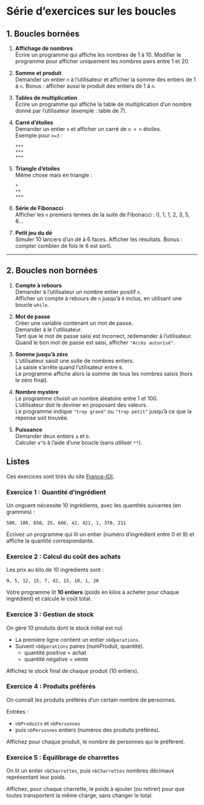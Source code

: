 # Série d’exercices sur les boucles

## 1. Boucles bornées

1. **Affichage de nombres**  
    Écrire un programme qui affiche les nombres de 1 à 10.
    Modifier le programme pour afficher uniquement les nombres pairs entre 1 et 20.

2. **Somme et produit**  
    Demander un entier `n` à l’utilisateur et afficher la somme des entiers de 1 à `n`.
    Bonus : afficher aussi le produit des entiers de 1 à `n`.

3. **Tables de multiplication**  
    Écrire un programme qui affiche la table de multiplication d’un nombre donné par l’utilisateur (exemple : table de 7).

4. **Carré d’étoiles**  
    Demander un entier `n` et afficher un carré de `n × n` étoiles.  
     Exemple pour `n=3` :  
     
     `***`  
     `***`  
     `***`  
     

5. **Triangle d’étoiles**  
    Même chose mais en triangle :  
    
    `*`  
    `**`  
    `***`  
     

6. **Série de Fibonacci**  
    Afficher les `n` premiers termes de la suite de Fibonacci : 0, 1, 1, 2, 3, 5, 8…

7. **Petit jeu du dé**  
     Simuler 10 lancers d’un dé à 6 faces.
     Afficher les résultats.
     Bonus : compter combien de fois le 6 est sorti.

--- 

## 2. Boucles non bornées 

1. **Compte à rebours**  
   Demander à l’utilisateur un nombre entier positif `n`.  
   Afficher un compte à rebours de `n` jusqu’à `0` inclus, en utilisant une boucle `while`.  

2. **Mot de passe**  
   Créer une variable contenant un mot de passe.  
   Demander à le l'utilisateur.  
   Tant que le mot de passe saisi est incorrect, redemander à l’utilisateur.  
   Quand le bon mot de passe est saisi, afficher `"Accès autorisé"`. 

3. **Somme jusqu’à zéro**  
   L’utilisateur saisit une suite de nombres entiers.  
   La saisie s’arrête quand l’utilisateur entre `0`.  
   Le programme affiche alors la somme de tous les nombres saisis (hors le zéro final).  
 
 
4. **Nombre mystère**  
   Le programme choisit un nombre aléatoire entre 1 et 100.  
   L’utilisateur doit le deviner en proposant des valeurs.  
   Le programme indique `"trop grand"` ou `"trop petit"` jusqu’à ce que la réponse soit trouvée.  

5. **Puissance**  
   Demander deux entiers `a` et `b`.  
   Calculer `a^b` à l’aide d’une boucle (sans utiliser `**`).  

## Listes

Ces exercices sont tirés du site [France-IOI](https://www.france-ioi.org/algo/chapters.php).

### Exercice 1 : Quantité d’ingrédient

Un onguent nécessite 10 ingrédients, avec les quantités suivantes (en grammes) :  
```
500, 180, 650, 25, 666, 42, 421, 1, 370, 211
```

Écrivez un programme qui lit un entier (numéro d’ingrédient entre 0 et 9) et affiche la quantité correspondante.

### Exercice 2 : Calcul du coût des achats

Les prix au kilo de 10 ingrédients sont :  
```
9, 5, 12, 15, 7, 42, 13, 10, 1, 20
```

Votre programme lit **10 entiers** (poids en kilos à acheter pour chaque ingrédient) et calcule le coût total.

### Exercice 3 : Gestion de stock

On gère 10 produits dont le stock initial est nul.  

- La première ligne contient un entier `nbOperations`.  
- Suivent `nbOperations` paires (numProduit, quantité).  
  - quantité positive = achat  
  - quantité négative = vente  

Affichez le stock final de chaque produit (10 entiers).

### Exercice 4 : Produits préférés

On connaît les produits préférés d’un certain nombre de personnes.  

Entrées : 
- `nbProduits` et `nbPersonnes`  
- puis `nbPersonnes` entiers (numéros des produits préférés).  

Affichez pour chaque produit, le nombre de personnes qui le préfèrent.

### Exercice 5 : Équilibrage de charrettes

On lit un entier `nbCharrettes`, puis `nbCharrettes` nombres décimaux représentant leur poids.  

Affichez, pour chaque charrette, le poids à ajouter (ou retirer) pour que toutes transportent la même charge, sans changer le total.